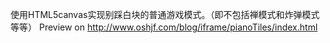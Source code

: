 使用HTML5canvas实现别踩白块的普通游戏模式。（即不包括禅模式和炸弹模式等等）
Preview on http://www.oshjf.com/blog/iframe/pianoTiles/index.html